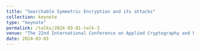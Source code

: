 ```yaml
---
title: "Searchable Symmetric Encryption and its attacks"
collection: keynote
type: "keynote"
permalink: /talks/2024-03-01-talk-3
venue: "The 22nd International Conference on Applied Cryptography and Network Security, https://acns-sci.github.io/"
date: 2024-03-01
---
```



